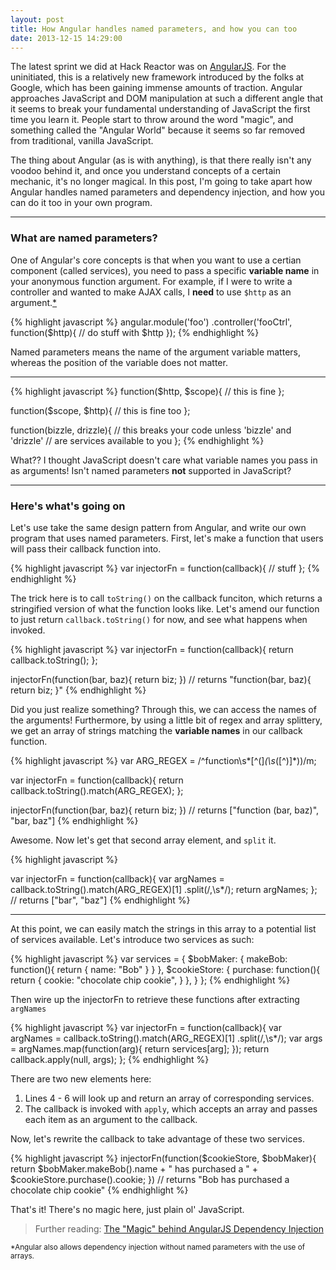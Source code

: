 ```yaml
---
layout: post
title: How Angular handles named parameters, and how you can too
date: 2013-12-15 14:29:00
---
```


The latest sprint we did at Hack Reactor was on [AngularJS](http://angularjs.org/). For the uninitiated, this is a relatively new framework introduced by the folks at Google, which has been gaining immense amounts of traction. Angular approaches JavaScript and DOM manipulation at such a different angle that it seems to break your fundamental understanding of JavaScript the first time you learn it. People start to throw around the word "magic", and something called the "Angular World" because it seems so far removed from traditional, vanilla JavaScript.

The thing about Angular (as is with anything), is that there really isn't any voodoo behind it, and once you understand concepts of a certain mechanic, it's no longer magical. In this post, I'm going to take apart how Angular handles named parameters and dependency injection, and how you can do it too in your own program.

---

### What are named parameters?

One of Angular's core concepts is that when you want to use a certian component (called services), you need to pass a specific **variable name** in your anonymous function argument. For example, if I were to write a controller and wanted to make AJAX calls, I **need** to use `$http` as an argument.[*](/#note)

{% highlight javascript %}
angular.module('foo')
.controller('fooCtrl', function($http){
  // do stuff with $http
});
{% endhighlight %}

Named parameters means the name of the argument variable matters, whereas the position of the variable does not matter.

---

{% highlight javascript %}
function($http, $scope){
  // this is fine
};

function($scope, $http){
  // this is fine too
};

function(bizzle, drizzle){
  // this breaks your code unless 'bizzle' and 'drizzle' 
  // are services available to you
};
{% endhighlight %}

What?? I thought JavaScript doesn't care what variable names you pass in as arguments! Isn't named parameters **not** supported in JavaScript?

---

### Here's what's going on

Let's use take the same design pattern from Angular, and write our own program that uses named parameters. First, let's make a function that users will pass their callback function into.

{% highlight javascript %}
var injectorFn = function(callback){
  // stuff
};
{% endhighlight %}

The trick here is to call `toString()` on the callback funciton, which returns a stringified version of what the function looks like. Let's amend our function to just return `callback.toString()` for now, and see what happens when invoked.

{% highlight javascript %}
var injectorFn = function(callback){
  return callback.toString();
};

injectorFn(function(bar, baz){ return biz; })
// returns "function(bar, baz){ return biz; }"
{% endhighlight %}

Did you just realize something? Through this, we can access the names of the arguments! Furthermore, by using a little bit of regex and array splittery, we get an array of strings matching the **variable names** in our callback function.

{% highlight javascript %}
var ARG_REGEX = /^function\s*[^\(]*\(\s*([^\)]*)\)/m;

var injectorFn = function(callback){
  return callback.toString().match(ARG_REGEX);
};

injectorFn(function(bar, baz){ return biz; })
// returns ["function (bar, baz)", "bar, baz"]
{% endhighlight %}

Awesome. Now let's get that second array element, and `split` it.

{% highlight javascript %}

var injectorFn = function(callback){
  var argNames = callback.toString().match(ARG_REGEX)[1]
    .split(/,\s*/);
  return argNames;
};
// returns ["bar", "baz"]
{% endhighlight %}

---

At this point, we can easily match the strings in this array to a potential list of services available. Let's introduce two services as such:

{% highlight javascript %}
var services = {
  $bobMaker: {
    makeBob: function(){
      return {
        name: "Bob"
      }
    }
  },
  $cookieStore: {
    purchase: function(){
      return {
        cookie: "chocolate chip cookie",
      }
    },
  }
};
{% endhighlight %}

Then wire up the injectorFn to retrieve these functions after extracting `argNames`

{% highlight javascript %}
var injectorFn = function(callback){
  var argNames = callback.toString().match(ARG_REGEX)[1]
    .split(/,\s*/);
  var args = argNames.map(function(arg){
    return services[arg];
  });
  return callback.apply(null, args);
};
{% endhighlight %}

There are two new elements here:

1. Lines 4 - 6 will look up and return an array of corresponding services.
2. The callback is invoked with `apply`, which accepts an array and passes each item as an argument to the callback.

Now, let's rewrite the callback to take advantage of these two services.

{% highlight javascript %}
injectorFn(function($cookieStore, $bobMaker){
  return $bobMaker.makeBob().name + " has purchased a " 
    + $cookieStore.purchase().cookie;
})
// returns "Bob has purchased a chocolate chip cookie"
{% endhighlight %}

That's it! There's no magic here, just plain ol' JavaScript.

> Further reading: [The "Magic" behind AngularJS Dependency Injection](http://www.alexrothenberg.com/2013/02/11/the-magic-behind-angularjs-dependency-injection.html)

<small name="note">*Angular also allows dependency injection without named parameters with the use of arrays.</small>